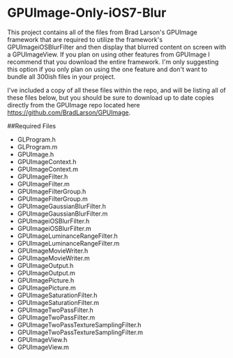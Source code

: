 GPUImage-Only-iOS7-Blur
=======================

This project contains all of the files from Brad Larson's GPUImage framework that are required to utilize the framework's GPUImageiOSBlurFilter and then display that blurred content on screen with a GPUImageView. If you plan on using other features from GPUImage I recommend that you download the entire framework. I'm only suggesting this option if you only plan on using the one feature and don't want to bundle all 300ish files in your project.

I've included a copy of all these files within the repo, and will be listing all of these files below, but you should be sure to download up to date copies directly from the GPUImage repo located here https://github.com/BradLarson/GPUImage.



##Required Files

* GLProgram.h* GLProgram.m* GPUImage.h* GPUImageContext.h* GPUImageContext.m* GPUImageFilter.h* GPUImageFilter.m* GPUImageFilterGroup.h* GPUImageFilterGroup.m* GPUImageGaussianBlurFilter.h* GPUImageGaussianBlurFilter.m* GPUImageiOSBlurFilter.h* GPUImageiOSBlurFilter.m* GPUImageLuminanceRangeFilter.h* GPUImageLuminanceRangeFilter.m* GPUImageMovieWriter.h* GPUImageMovieWriter.m* GPUImageOutput.h* GPUImageOutput.m* GPUImagePicture.h* GPUImagePicture.m* GPUImageSaturationFilter.h* GPUImageSaturationFilter.m* GPUImageTwoPassFilter.h* GPUImageTwoPassFilter.m* GPUImageTwoPassTextureSamplingFilter.h* GPUImageTwoPassTextureSamplingFilter.m* GPUImageView.h* GPUImageView.m